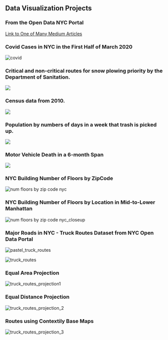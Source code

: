 ## Data Visualization Projects

### From the Open Data NYC Portal

[Link to One of Many Medium Articles](https://medium.com/@lilysu/3-things-you-probably-didnt-know-about-municipal-services-in-nyc-6ce3691a50d)

### Covid Cases in NYC in the First Half of March 2020
![covid](https://github.com/LilySu/DataViz/blob/master/matplotlib_March2020_nyc_Covid.png?raw=true)



### Critical and non-critical routes for snow plowing priority by the Department of Sanitation.
<img src="https://miro.medium.com/max/931/1*oxbuZYUxwO5K_UZp4Rp1-w.png">


### Census data from 2010.
<img src="https://miro.medium.com/max/1063/1*dgG0xGKydhaetZrxUaPBvA.png">


### Population by numbers of days in a week that trash is picked up.
<img src="https://miro.medium.com/max/1099/1*9tkzYneyF7h0ZA66qx3ALg.png">


### Motor Vehicle Death in a 6-month Span
<img src="https://miro.medium.com/max/543/1*Tbb62F30v1_-JyVAFOwXsw.png">

### NYC Building Number of Floors by ZipCode
![num floors by zip code nyc](https://github.com/LilySu/DataViz/blob/master/Census/ZipCodes.png?raw=true)

### NYC Building Number of Floors by Location in Mid-to-Lower Manhattan
![num floors by zip code nyc_closeup](https://github.com/LilySu/DataViz/blob/master/Census/Building_Tax_Closeup.png?raw=true)

### Major Roads in NYC - Truck Routes Dataset from NYC Open Data Portal
![pastel_truck_routes](https://github.com/LilySu/DataViz/blob/master/Census/Truck_Routes_NYC.png?raw=true)

![truck_routes](https://github.com/LilySu/DataViz/blob/master/Census/Truck_Routes_NYC_epsg3857.png?raw=true)

### Equal Area Projection
![truck_routes_projection1](https://raw.githubusercontent.com/LilySu/DataViz/master/Census/Truck_Routes_NYC_equal_area.png)

### Equal Distance Projection
![truck_routes_projection_2](https://github.com/LilySu/DataViz/blob/master/Census/Truck_Routes_NYC_project4.png?raw=true)

### Routes using Contextily Base Maps
![truck_routes_projection_3](https://github.com/LilySu/DataViz/blob/master/Census/Truck_Routes_NYC_with_BaseMap.png?raw=true)

